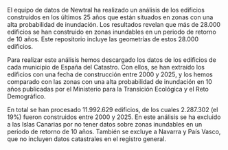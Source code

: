 El equipo de datos de Newtral ha realizado un análisis de los edificios construidos en los últimos 25 años que están situados en zonas con una alta probabilidad de inundación.
Los resultados revelan que más de 28.000 edificios se han construido en zonas inundables en un periodo de retorno de 10 años.
Este repositorio incluye las geometrías de estos 28.000 edificios.

Para realizar este análisis hemos descargado los datos de los edificios de cada municipio de España del Catastro. Con ellos, se han extraído los edificios con una fecha de construcción entre 2000 y 2025, y los hemos comparado con las zonas con una alta probabilidad de inundación en 10 años publicadas por el Ministerio para la Transición Ecológica y el Reto Demográfico.

En total se han procesado 11.992.629 edificios, de los cuales 2.287.302 (el 19%) fueron construidos entre 2000 y 2025.
En este análisis se ha excluido a las Islas Canarias por no tener datos sobre zonas inundables en un periodo de retorno de 10 años. También se excluye a Navarra y País Vasco, que no incluyen datos catastrales en el registro general.
